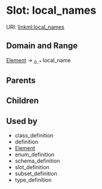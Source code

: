 
# Slot: local_names




URI: [linkml:local_names](https://w3id.org/linkml/local_names)


## Domain and Range

[Element](Element.md) ->  <sub>0..*</sub>
 local_name

## Parents


## Children


## Used by

 * class_definition
 * definition
 * [Element](Element.md)
 * enum_definition
 * schema_definition
 * slot_definition
 * subset_definition
 * type_definition
